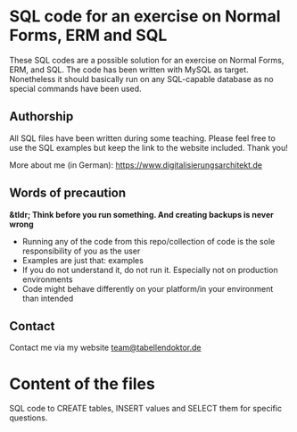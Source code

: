 # SQL code for an exercise on Normal Forms, ERM and SQL 

These SQL codes are a possible solution for an exercise on Normal Forms, ERM, and SQL. The code has been written with MySQL as target. Nonetheless it should basically run on any SQL-capable database as no special commands have been used. 

## Authorship
All SQL files have been written during some teaching. Please feel free to use the SQL examples but keep the link to the website included. Thank you!

More about me (in German): https://www.digitalisierungsarchitekt.de

## Words of precaution
**&tldr; Think before you run something. And creating backups is never wrong**

* Running any of the code from this repo/collection of code is the sole responsibility of you as the user
* Examples are just that: examples
* If you do not understand it, do not run it. Especially not on production environments
* Code might behave differently on your platform/in your environment than intended

## Contact

Contact me via my website [team@tabellendoktor.de](https://www.digitalisierungsarchitekt.de)

# Content of the files

SQL code to CREATE tables, INSERT values and SELECT them for specific questions.
